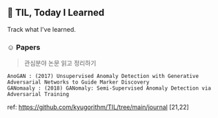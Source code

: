 ## :black_heart: TIL, Today I Learned

Track what I've learned.

### ☺︎ Papers
> 관심분야 논문 읽고 정리하기

```
AnoGAN : (2017) Unsupervised Anomaly Detection with Generative Adversarial Networks to Guide Marker Discovery
GANomaaly : (2018) GANomaly: Semi-Supervised Anomaly Detection via Adversarial Training
```
ref: https://github.com/kyugorithm/TIL/tree/main/journal [21,22]
